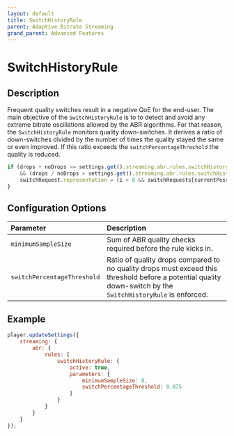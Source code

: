 ```yaml
---
layout: default
title: SwitchHistoryRule
parent: Adaptive Bitrate Streaming
grand_parent: Advanced Features
---
```


# SwitchHistoryRule

## Description

Frequent quality switches result in a negative QoE for the end-user. The main objective of the `SwitchHistoryRule` is to
to detect and avoid any extreme bitrate oscillations allowed by the ABR algorithms. For that reason,
the `SwitchHistoryRule` monitors quality down-switches. It derives a ratio of down-switches divided by the number of
times the quality stayed the same or even improved. If this ratio exceeds the `switchPercentageThreshold` the quality is
reduced.

````js
if (drops + noDrops >= settings.get().streaming.abr.rules.switchHistoryRule.parameters.sampleSize
    && (drops / noDrops > settings.get().streaming.abr.rules.switchHistoryRule.parameters.switchPercentageThreshold)) {
    switchRequest.representation = (i > 0 && switchRequests[currentPossibleRepresentation.id].drops > 0) ? representations[i - 1] : currentPossibleRepresentation;
}
````

## Configuration Options

| Parameter                   | Description                                                                                                                                                   |
|:----------------------------|:--------------------------------------------------------------------------------------------------------------------------------------------------------------|
| `minimumSampleSize`         | Sum of ABR quality checks required before the rule kicks in.                                                                                                  |
| `switchPercentageThreshold` | Ratio of quality drops compared to no quality drops must exceed this threshold before a potential quality down-switch by the `SwitchHistoryRule` is enforced. |

## Example

```js
player.updateSettings({
    streaming: {
        abr: {
            rules: {
                switchHistoryRule: {
                    active: true,
                    parameters: {
                        minimumSampleSize: 8,
                        switchPercentageThreshold: 0.075
                    }
                }
            }
        }
    }
});
```
